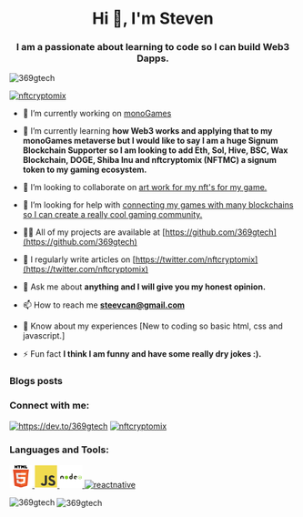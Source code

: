 <h1 align="center">Hi 👋, I'm Steven</h1>
<h3 align="center">I am a passionate about learning to code so I can build Web3 Dapps.</h3>

<p align="left"> <img src="https://komarev.com/ghpvc/?username=369gtech&label=Profile%20views&color=0e75b6&style=flat" alt="369gtech" /> </p>

<p align="left"> <a href="https://twitter.com/nftcryptomix" target="blank"><img src="https://img.shields.io/twitter/follow/nftcryptomix?logo=twitter&style=for-the-badge" alt="nftcryptomix" /></a> </p>

- 🔭 I’m currently working on [monoGames](https://github.com/369gtech)

- 🌱 I’m currently learning **how Web3 works and applying that to my monoGames metaverse but I would like to say I am a huge Signum Blockchain Supporter so I am looking to add Eth, Sol, Hive, BSC, Wax Blockchain, DOGE, Shiba Inu and nftcryptomix (NFTMC) a signum token to my gaming ecosystem.**

- 👯 I’m looking to collaborate on [art work for my nft's for my game.](https://github.com/369gtech)

- 🤝 I’m looking for help with [connecting my games with many blockchains so I can create a really cool gaming community.](https://github.com/369gtech)

- 👨‍💻 All of my projects are available at [https://github.com/369gtech](https://github.com/369gtech)

- 📝 I regularly write articles on [https://twitter.com/nftcryptomix](https://twitter.com/nftcryptomix)

- 💬 Ask me about **anything and I will give you my honest opinion.**

- 📫 How to reach me **steevcan@gmail.com**

- 📄 Know about my experiences [New to coding so basic html, css and javascript.]

- ⚡ Fun fact **I think I am funny and have some really dry jokes :).**

### Blogs posts
<!-- BLOG-POST-LIST:START -->
<!-- BLOG-POST-LIST:END -->

<h3 align="left">Connect with me:</h3>
<p align="left">
<a href="https://dev.to/https://dev.to/369gtech" target="blank"><img align="center" src="https://raw.githubusercontent.com/rahuldkjain/github-profile-readme-generator/master/src/images/icons/Social/devto.svg" alt="https://dev.to/369gtech" height="30" width="40" /></a>
<a href="https://twitter.com/nftcryptomix" target="blank"><img align="center" src="https://raw.githubusercontent.com/rahuldkjain/github-profile-readme-generator/master/src/images/icons/Social/twitter.svg" alt="nftcryptomix" height="30" width="40" /></a>
</p>

<h3 align="left">Languages and Tools:</h3>
<p align="left"> <a href="https://www.w3.org/html/" target="_blank" rel="noreferrer"> <img src="https://raw.githubusercontent.com/devicons/devicon/master/icons/html5/html5-original-wordmark.svg" alt="html5" width="40" height="40"/> </a> <a href="https://developer.mozilla.org/en-US/docs/Web/JavaScript" target="_blank" rel="noreferrer"> <img src="https://raw.githubusercontent.com/devicons/devicon/master/icons/javascript/javascript-original.svg" alt="javascript" width="40" height="40"/> </a> <a href="https://nodejs.org" target="_blank" rel="noreferrer"> <img src="https://raw.githubusercontent.com/devicons/devicon/master/icons/nodejs/nodejs-original-wordmark.svg" alt="nodejs" width="40" height="40"/> </a> <a href="https://reactnative.dev/" target="_blank" rel="noreferrer"> <img src="https://reactnative.dev/img/header_logo.svg" alt="reactnative" width="40" height="40"/> </a> </p>

<p><img align="left" src="https://github-readme-stats.vercel.app/api/top-langs?username=369gtech&show_icons=true&locale=en&layout=compact" alt="369gtech" /></p>

<p>&nbsp;<img align="center" src="https://github-readme-stats.vercel.app/api?username=369gtech&show_icons=true&locale=en" alt="369gtech" /></p>
